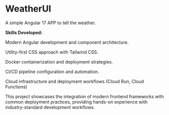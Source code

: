 # WeatherUI

A simple Angular 17 APP to tell the weather.

**Skills Developed:** 

Modern Angular development and component architecture.

Utility-first CSS approach with Tailwind CSS.

Docker containerization and deployment strategies.

CI/CD pipeline configuration and automation.

Cloud infrastructure and deployment workflows (Cloud Run, Cloud Functions) 

This project showcases the integration of modern frontend frameworks with common deployment practices, providing hands-on experience with industry-standard development workflows.

